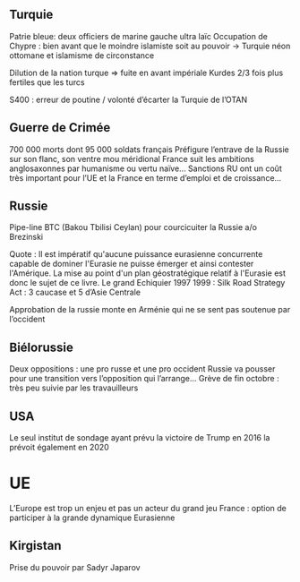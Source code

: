 ## Turquie 

Patrie bleue: deux officiers de marine gauche ultra laïc
Occupation de Chypre : bien avant que le moindre islamiste soit au pouvoir
-> Turquie néon ottomane et islamisme de circonstance 

Dilution de la nation turque => fuite en avant impériale
Kurdes 2/3 fois plus fertiles que les turcs

S400 : erreur de poutine / volonté d’écarter la Turquie de l’OTAN

## Guerre de Crimée

700 000 morts dont 95 000 soldats français
Préfigure l’entrave de la Russie sur son flanc, son ventre mou méridional
France suit les ambitions anglosaxonnes par humanisme ou vertu naïve...
Sanctions RU ont un coût très important pour l’UE et la France en terme d’emploi et de croissance...

## Russie

Pipe-line BTC (Bakou Tbilisi Ceylan) pour courcicuiter la Russie a/o Brezinski

Quote : Il est impératif qu'aucune puissance eurasienne concurrente capable de dominer l'Eurasie ne puisse émerger et ainsi contester l'Amérique. La mise au point d'un plan géostratégique relatif à l'Eurasie est donc le sujet de ce livre.
Le grand Echiquier 1997
1999 : Silk Road Strategy Act : 3 caucase et 5 d’Asie Centrale

Approbation de la russie monte en Arménie qui ne se sent pas soutenue par l’occident

## Biélorussie

Deux oppositions : une pro russe et une pro occident
Russie va pousser pour une transition vers l’opposition qui l’arrange...
Grève de fin octobre : très peu suivie par les travauilleurs

## USA

Le seul institut de sondage ayant prévu la victoire de Trump en 2016 la prévoit également en 2020

# UE

L’Europe est trop un enjeu et pas un acteur du grand jeu 
France : option de participer à la grande dynamique Eurasienne

## Kirgistan

Prise du pouvoir par Sadyr Japarov